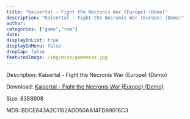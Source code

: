 ```yaml
---
title: "Kaisertal - Fight the Necronis War (Europe) (Demo)"
description: "Kaisertal - Fight the Necronis War (Europe) (Demo)"
author: 
categories: ["game","rom"]
date: 
displayInList: true
displayInMenu: false
dropCap: false
featuredImage: /img/miss/gamemiss.jpg
---
```


Description: Kaisertal - Fight the Necronis War (Europe) (Demo)

Download: <a style="text-decoration:underline;" href="https://mega.nz/#!zSBSUAiL!63yD1u2oRONvNw6LO4_xoa0QZMExGaploWmSg6_UbJM" target = "_blank" rel = "nofollow" > Kaisertal - Fight the Necronis War (Europe) (Demo)</a>

Size: 8388608

MD5: BDCE643A2C1162ADD50AA14FD89016C3

